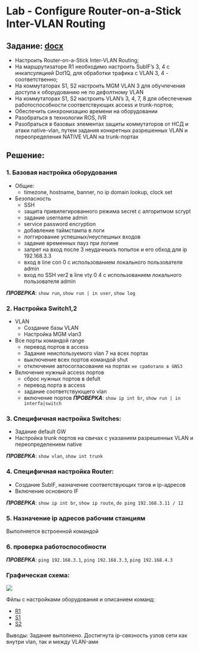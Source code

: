 # Lab - Configure Router-on-a-Stick Inter-VLAN Routing

## Задание: [docx](4.2.8_Lab_Configure_Router-on-a-Stick_Inter-VLAN_Routing.docx)

- Настроить Router-on-a-Stick Inter-VLAN Routing;
- На маршрутизаторе R1 необходимо настроить SubIF’s 3, 4 с инкапсуляцией Dot1Q, для обработки трафика с VLAN 3, 4 - соответственно;
- На коммутаторах S1, S2 настроить MGM VLAN 3 для обучпечения доступа к оборудованию не по дефолтному VLAN
- На коммутаторах S1, S2 настроить VLAN’s 3, 4, 7, 8 для обеспечения работоспособности соответствующих access и trunk-портов;
- Обеспечить синхронизацию времени на оборудовании
- Разобраться в технологии ROS, IVR
- Разобраться в базовых элементах защиты коммутаторов от НСД и атаки native-vlan, путем задания конкретных разрешенных VLAN и переопределения NATIVE VLAN на trunk-портах

## Решение:
### 1. Базовая настройка оборудования
- Общие:
   - timezone, hostname, banner, no ip domain lookup, clock set
- Безопасность
   - SSH
   - защита привилегированного режима secret с алгоритмом scrypt
   - задание username admin
   - service password enсryption
   - добавление таймстампа в логи
   - логгирование успешных/неуспешных входов
   - задание временных пауз при логине
   - запрет на вход после 3 неудачныхъ попыток и его обход для ip 192.168.3.3
   - вход в line con 0 с использованием локального пользователя admin
   - вход по SSH ver2 в line vty 0 4 с использованием локального пользователя admin
   
___ПРОВЕРКА___: ```show run```, ```show run | in user```, ```show log```

### 2. Настройка Switch1,2
- VLAN
   - Создание базы VLAN
   - Настройка MGM vlan3
- Все порты командой range
   - перевод портов в access
   - Задание неиспользуемого vlan 7 на всех портах
   - выключение всех портов командой shut
   - отключение автосогласование на портах ```не сработало в GNS3```
- Включение нужный access портов
   - сброс нужных портов в defult
   - перевод порта в access
   - задание соответствующего vlan
   - включение портов
___ПРОВЕРКА___: ```show ip int br```, ```show run | in interfa|switch```

### 3. Специфичная настройка Switches:
- Задание default GW
- Настройка trunk портов на свичах с указанием разрешенных VLAN и переопределением native

___ПРОВЕРКА___: ```show vlan```, ```show int trunk```

### 4. Специфичная настройка Router:
- Создание SubIF, назначение соответствующих тэгов и ip-адресов
- Включение основного IF

___ПРОВЕРКА___: ```show ip int br```, ```show ip route```, ```do ping 192.168.3.11 / 12```

### 5. Назначение ip адресов рабочим станциям

Выполняется встроенной командой

### 6. проверка работоспособности
___ПРОВЕРКА___: ```ping 192.168.3.1```, ```ping 192.168.3.3```, ```ping 192.168.4.3```

### Графическая схема:

![](GIT/Myotus-networks/LECTURES/MODULE01/Lecture02/lab01/01.jpg)

Фйлы с настройками оборудования и описанием команд:
- [R1](cfg/R1)
- [S1](cfg/S1)
- [S2](cfg/S2)

Выводы:
Задание выполнено. Достигнута ip-связность узлов сети как внутри vlan, так и между VLAN-ами
